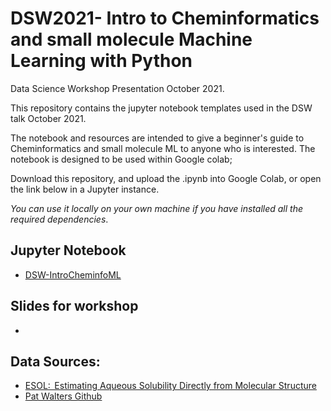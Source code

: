 # DSW2021- Intro to Cheminformatics and small molecule Machine Learning with Python
Data Science Workshop Presentation October 2021. 

This repository contains the jupyter notebook templates used in the DSW talk October 2021.


The notebook and resources are intended to give a beginner's guide to Cheminformatics and small molecule ML to anyone who is interested. 
The notebook is designed to be used within Google colab; 

Download this repository, and upload the .ipynb into Google Colab, or open the link below in a Jupyter instance.

_You can use it locally on your own machine if you have installed all the required dependencies_.



## Jupyter Notebook
- [DSW-IntroCheminfoML](https://colab.research.google.com/drive/1UmmMgtWm9WkW01DBdvFCP3uE1kVw6NKC#scrollTo=E3ap1hQKVXxt)

## Slides for workshop
- 
## Data Sources:
- [ESOL:  Estimating Aqueous Solubility Directly from Molecular Structure](https://pubs.acs.org/doi/10.1021/ci034243x)
- [Pat Walters Github](https://github.com/PatWalters/chem_tutorial)

